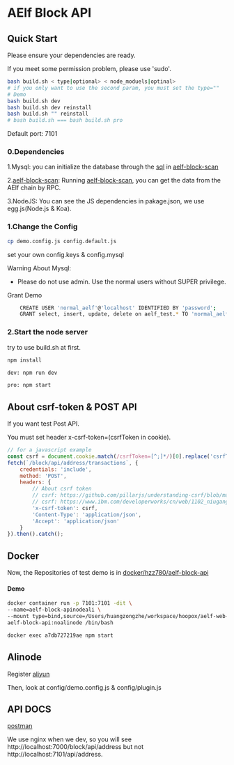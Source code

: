 # AElf Block API

## Quick Start

Please ensure your dependencies are ready.

If you meet some permission problem, please use 'sudo'.

```bash
bash build.sh < type|optional> < node_moduels|optinal>
# if you only want to use the second param, you must set the type=""
# Demo
bash build.sh dev
bash build.sh dev reinstall
bash build.sh "" reinstall
# bash build.sh === bash build.sh pro
```

Default port: 7101

### 0.Dependencies

1.Mysql: you can initialize the database through the [sql](https://github.com/AElfProject/aelf-block-scan/blob/master/aelf_test.sql) 
in [aelf-block-scan](https://github.com/AElfProject/aelf-block-scan)

2.[aelf-block-scan](https://github.com/AElfProject/aelf-block-scan): Running [aelf-block-scan](https://github.com/AElfProject/aelf-block-scan), you can get the data from the AElf chain by RPC.

3.NodeJS: You can see the JS dependencies in pakage.json, we use egg.js(Node.js & Koa).

### 1.Change  the Config

```bash
cp demo.config.js config.default.js
```

set your own config.keys & config.mysql

Warning About Mysql: 

- Please do not use admin. Use the normal users without SUPER privilege.

Grant Demo
```bash
    CREATE USER 'normal_aelf'@'localhost' IDENTIFIED BY 'password';
    GRANT select, insert, update, delete on aelf_test.* TO 'normal_aelf'@'localhost';
```

### 2.Start the node server

try to use build.sh at first.

```bash
npm install

dev: npm run dev

pro: npm start
```

## About csrf-token & POST API

If you want test Post API.

You must set header x-csrf-token=(csrfToken in cookie).

```javascript
// for a javascript example
const csrf = document.cookie.match(/csrfToken=[^;]*/)[0].replace('csrfToken=', '');
fetch(`/block/api/address/transactions`, {
    credentials: 'include',
    method: 'POST',
    headers: {
        // About csrf token
        // csrf: https://github.com/pillarjs/understanding-csrf/blob/master/README_zh.md
        // csrf: https://www.ibm.com/developerworks/cn/web/1102_niugang_csrf/index.html
        'x-csrf-token': csrf,
        'Content-Type': 'application/json',
        'Accept': 'application/json'
    }
}).then().catch();
```

## Docker

Now, the Repositories of test demo is in [docker/hzz780/aelf-block-api](https://cloud.docker.com/swarm/hzz780/repository/docker/hzz780/aelf-block-api/general)

#### Demo

```bash
docker container run -p 7101:7101 -dit \
--name=aelf-block-apinodeali \
--mount type=bind,source=/Users/huangzongzhe/workspace/hoopox/aelf-web-docker/api/config.default.js,target=/app/config/config.default.js \
aelf-block-api:noalinode /bin/bash

docker exec a7db727219ae npm start
```

## Alinode

Register [aliyun](https://www.aliyun.com/product/nodejs)

Then, look at config/demo.config.js & config/plugin.js

## API DOCS

[postman](https://www.getpostman.com/collections/b97c94ea6f024360b7a7)

We use nginx when we dev, so you will see http://localhost:7000/block/api/address but not http://localhost:7101/api/address.
